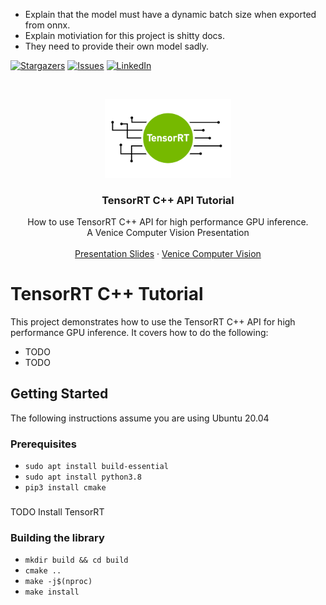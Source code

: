 - Explain that the model must have a dynamic batch size when exported from onnx.
- Explain motiviation for this project is shitty docs. 
- They need to provide their own model sadly. 


[![Stargazers][stars-shield]][stars-url]
[![Issues][issues-shield]][issues-url]
[![LinkedIn][linkedin-shield]][linkedin-url]



<!-- PROJECT LOGO -->
<br />
<p align="center">
  <a href="https://github.com/cyrusbehr/tensorrt-cpp-api">
    <img width="40%" src="images/logo.png" alt="logo">
  </a>

  <h3 align="center">TensorRT C++ API Tutorial</h3>

  <p align="center">
    How to use TensorRT C++ API for high performance GPU inference.
    <br />
    A Venice Computer Vision Presentation
    <br />
    <br />
    <!-- <a href="https://www.youtube.com/watch?v=R4KH2V5pTLI&feature=youtu.be">Video Presentation</a> -->
    <a href="https://docs.google.com/presentation/d/1pUnB2zvz2THyUaRuNmyoslBD2ESQijxKcx2iM8GMvw4/edit?usp=sharing">Presentation Slides</a>
    <!-- <a href="https://social.trueface.ai/34gcD2q">Blog Post</a> -->
    ·
    <a href="https://venicecomputervision.com/">Venice Computer Vision</a>
  </p>
</p>

# TensorRT C++ Tutorial
This project demonstrates how to use the TensorRT C++ API for high performance GPU inference. It covers how to do the following:
- TODO
- TODO

## Getting Started
The following instructions assume you are using Ubuntu 20.04

### Prerequisites
- `sudo apt install build-essential`
- `sudo apt install python3.8`
- `pip3 install cmake`


### 
TODO Install TensorRT

### Building the library
- `mkdir build && cd build`
- `cmake ..`
- `make -j$(nproc)`
- `make install`


<!-- MARKDOWN LINKS & IMAGES -->
<!-- https://www.markdownguide.org/basic-syntax/#reference-style-links -->
[stars-shield]: https://img.shields.io/github/stars/cyrusbehr/tensorrt-cpp-api.svg?style=flat-square
[stars-url]: https://github.com/cyrusbehr/tensorrt-cpp-api/stargazers
[issues-shield]: https://img.shields.io/github/issues/cyrusbehr/tensorrt-cpp-api.svg?style=flat-square
[issues-url]: https://github.com/cyrusbehr/tensorrt-cpp-api/issues
[linkedin-shield]: https://img.shields.io/badge/-LinkedIn-black.svg?style=flat-square&logo=linkedin&colorB=555
[linkedin-url]: https://linkedin.com/in/cyrus-behroozi/
